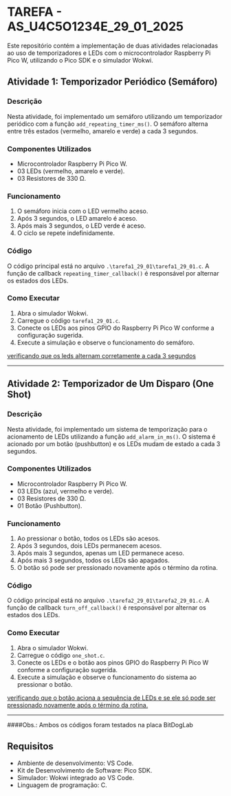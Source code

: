 # TAREFA - AS_U4C5O1234E_29_01_2025

Este repositório contém a implementação de duas atividades relacionadas ao uso de temporizadores e LEDs com o microcontrolador Raspberry Pi Pico W, utilizando o Pico SDK e o simulador Wokwi.

## Atividade 1: Temporizador Periódico (Semáforo)

### Descrição
Nesta atividade, foi implementado um semáforo utilizando um temporizador periódico com a função `add_repeating_timer_ms()`. O semáforo alterna entre três estados (vermelho, amarelo e verde) a cada 3 segundos.

### Componentes Utilizados
- Microcontrolador Raspberry Pi Pico W.
- 03 LEDs (vermelho, amarelo e verde).
- 03 Resistores de 330 Ω.

### Funcionamento
1. O semáforo inicia com o LED vermelho aceso.
2. Após 3 segundos, o LED amarelo é aceso.
3. Após mais 3 segundos, o LED verde é aceso.
4. O ciclo se repete indefinidamente.

### Código
O código principal está no arquivo `.\tarefa1_29_01\tarefa1_29_01.c`. A função de callback `repeating_timer_callback()` é responsável por alternar os estados dos LEDs.

### Como Executar
1. Abra o simulador Wokwi.
2. Carregue o código `tarefa1_29_01.c`.
3. Conecte os LEDs aos pinos GPIO do Raspberry Pi Pico W conforme a configuração sugerida.
4. Execute a simulação e observe o funcionamento do semáforo.

[verificando que os leds alternam corretamente a cada 3 segundos](https://drive.google.com/file/d/1aNX68ON3uIO9iTQiY7dueCdGBBX9vmeJ/view?usp=sharing)

---

## Atividade 2: Temporizador de Um Disparo (One Shot)

### Descrição
Nesta atividade, foi implementado um sistema de temporização para o acionamento de LEDs utilizando a função `add_alarm_in_ms()`. O sistema é acionado por um botão (pushbutton) e os LEDs mudam de estado a cada 3 segundos.

### Componentes Utilizados
- Microcontrolador Raspberry Pi Pico W.
- 03 LEDs (azul, vermelho e verde).
- 03 Resistores de 330 Ω.
- 01 Botão (Pushbutton).

### Funcionamento
1. Ao pressionar o botão, todos os LEDs são acesos.
2. Após 3 segundos, dois LEDs permanecem acesos.
3. Após mais 3 segundos, apenas um LED permanece aceso.
4. Após mais 3 segundos, todos os LEDs são apagados.
5. O botão só pode ser pressionado novamente após o término da rotina.

### Código
O código principal está no arquivo `.\tarefa2_29_01\tarefa2_29_01.c`. A função de callback `turn_off_callback()` é responsável por alternar os estados dos LEDs.

### Como Executar
1. Abra o simulador Wokwi.
2. Carregue o código `one_shot.c`.
3. Conecte os LEDs e o botão aos pinos GPIO do Raspberry Pi Pico W conforme a configuração sugerida.
4. Execute a simulação e observe o funcionamento do sistema ao pressionar o botão.

[verificando que o botão aciona a sequência de LEDs e se ele só pode ser pressionado novamente após o término da rotina.](https://drive.google.com/file/d/14J2MAruIkmR0KNBOsao2nwHtLU6GLHho/view?usp=sharing)

---
####Obs.: Ambos os códigos foram testados na placa BitDogLab

## Requisitos
- Ambiente de desenvolvimento: VS Code.
- Kit de Desenvolvimento de Software: Pico SDK.
- Simulador: Wokwi integrado ao VS Code.
- Linguagem de programação: C.